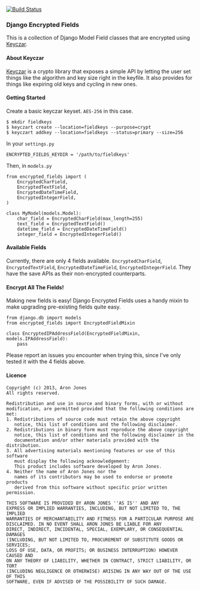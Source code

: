 [![Build Status](https://travis-ci.org/defrex/django-encrypted-fields.png)](https://travis-ci.org/defrex/django-encrypted-fields)

### Django Encrypted Fields

This is a collection of Django Model Field classes that are encrypted using [Keyczar](http://www.keyczar.org/).

#### About Keyczar

[Keyczar](http://www.keyczar.org/) is a crypto library that exposes a simple API by letting the user set things like the algorithm and key size right in the keyfile. It also provides for things like expiring old keys and cycling in new ones.

#### Getting Started

Create a basic keyczar keyset. `AES-256` in this case.

    $ mkdir fieldkeys
    $ keyczart create --location=fieldkeys --purpose=crypt
    $ keyczart addkey --location=fieldkeys --status=primary --size=256
  
In your `settings.py`

    ENCRYPTED_FIELDS_KEYDIR = '/path/to/fieldkeys'
  
Then, in `models.py`
    
    from encrypted_fields import (
        EncryptedCharField,
        EncryptedTextField,
        EncryptedDateTimeField,
        EncryptedIntegerField,
    )

    class MyModel(models.Model):
        char_field = EncryptedCharField(max_length=255)
        text_field = EncryptedTextField()
        datetime_field = EncryptedDateTimeField()
        integer_field = EncryptedIntegerField()


#### Available Fields

Currently, there are only 4 fields available. `EncryptedCharField`, `EncryptedTextField`, `EncryptedDateTimeField`, `EncryptedIntegerField`. They have the save APIs as their non-encrypted counterparts.

#### Encrypt All The Fields!

Making new fields is easy! Django Encrypted Fields uses a handy mixin to make upgrading pre-existing fields quite easy.

    from django.db import models
    from encrypted_fields import EncryptedFieldMixin
    
    class EncryptedIPAddressField(EncryptedFieldMixin, models.IPAddressField):
        pass

Please report an issues you encounter when trying this, since I've only tested it with the 4 fields above.

#### Licence

    Copyright (c) 2013, Aron Jones
    All rights reserved.
    
    Redistribution and use in source and binary forms, with or without
    modification, are permitted provided that the following conditions are met:
    1. Redistributions of source code must retain the above copyright
       notice, this list of conditions and the following disclaimer.
    2. Redistributions in binary form must reproduce the above copyright
       notice, this list of conditions and the following disclaimer in the
       documentation and/or other materials provided with the distribution.
    3. All advertising materials mentioning features or use of this software
       must display the following acknowledgement:
       This product includes software developed by Aron Jones.
    4. Neither the name of Aron Jones nor the
       names of its contributors may be used to endorse or promote products
       derived from this software without specific prior written permission.
    
    THIS SOFTWARE IS PROVIDED BY ARON JONES ''AS IS'' AND ANY
    EXPRESS OR IMPLIED WARRANTIES, INCLUDING, BUT NOT LIMITED TO, THE IMPLIED
    WARRANTIES OF MERCHANTABILITY AND FITNESS FOR A PARTICULAR PURPOSE ARE
    DISCLAIMED. IN NO EVENT SHALL ARON JONES BE LIABLE FOR ANY
    DIRECT, INDIRECT, INCIDENTAL, SPECIAL, EXEMPLARY, OR CONSEQUENTIAL DAMAGES
    (INCLUDING, BUT NOT LIMITED TO, PROCUREMENT OF SUBSTITUTE GOODS OR SERVICES;
    LOSS OF USE, DATA, OR PROFITS; OR BUSINESS INTERRUPTION) HOWEVER CAUSED AND
    ON ANY THEORY OF LIABILITY, WHETHER IN CONTRACT, STRICT LIABILITY, OR TORT
    (INCLUDING NEGLIGENCE OR OTHERWISE) ARISING IN ANY WAY OUT OF THE USE OF THIS
    SOFTWARE, EVEN IF ADVISED OF THE POSSIBILITY OF SUCH DAMAGE.
